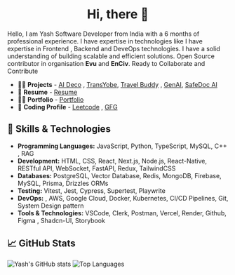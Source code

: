  
<h1 align="center">Hi, there 👋 </h1>


Hello, I am Yash Software Developer from India with a 6 months of professional experience. I have expertise in technologies like I have expertise in Frontend , Backend and DeveOps technologies. I have a solid understanding of building scalable and efficient solutions. Open Source contributor in organisation **Evu** and **EnCiv**. Ready to Collaborate and Contribute

 - 👨‍💻 **Projects** -  [AI Deco](https://github.com/yash-1104github/AI-Deco) , [TransYobe](https://github.com/yash-1104github/TransYobe/tree/main), [Travel Buddy](https://github.com/yash-1104github/Travel_buddy) , [GenAI](https://github.com/yash-1104github/GenAI), [SafeDoc AI](https://github.com/yash-1104github/SafeDoc.AI)
 - 📍 **Resume** -  [Resume](https://drive.google.com/file/d/1WygsOQvvzc0JnzOd3K4Z8Y2Xb_saBwd_/view)
 - 👨‍💻 **Portfolio** - [Portfolio](https://porfolio-gyash.vercel.app/)
 - 🌟 **Coding Profile** - [Leetcode](https://leetcode.com/u/yash_leetcode04/) , [GFG](https://www.geeksforgeeks.org/user/yashcode40/)
## 🚀 Skills & Technologies
- **Programming Languages:** JavaScript, Python, TypeScript, MySQL, C++ , RAG
- **Development:** HTML, CSS, React, Next.js, Node.js, React-Native, RESTful API, WebSocket, FastAPI, Redux, TailwindCSS
- **Databases:** PostgreSQL, Vector Database, Redis, MongoDB, Firebase, MySQL, Prisma, Drizzles ORMs
- **Testing:** Vitest, Jest, Cypress, Supertest, Playwrite
- **DevOps:** , AWS, Google Cloud, Docker, Kubernetes, CI/CD Pipelines, Git, System Design pattern
- **Tools & Technologies:** VSCode, Clerk, Postman, Vercel, Render, Github, Figma , Shadcn-UI, Storybook


## 📈 GitHub Stats
![Yash's GitHub stats](https://github-readme-stats.vercel.app/api?username=yash-1104github&show_icons=true&theme=radical)
![Top Languages](https://github-readme-stats.vercel.app/api/top-langs/?username=yash-1104github&layout=compact&theme=radical)

